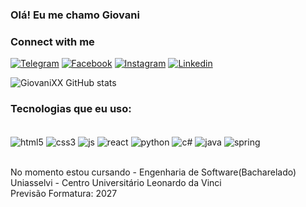 ### Olá! Eu me chamo Giovani

### Connect with me

[![Telegram](https://img.shields.io/badge/Telegram-2CA5E0?style=for-the-badge&logo=telegram&logoColor=white)](https://t.me/GC_Desenvolvimentos)
[![Facebook](https://img.shields.io/badge/Facebook-1877F2?style=for-the-badge&logo=facebook&logoColor=white)](https://www.facebook.com/giovani.chaves.52/)
[![Instagram](https://img.shields.io/badge/Instagram-E4405F?style=for-the-badge&logo=instagram&logoColor=white)](https://www.instagram.com/giovani.chaves.52)
[![Linkedin](https://img.shields.io/badge/LinkedIn-0077B5?style=for-the-badge&logo=linkedin&logoColor=white)](https://www.linkedin.com/in/giovani-v-chaves-245440201/)

![GiovaniXX GitHub stats](https://github-readme-stats.vercel.app/api?username=GiovaniXX&show_icons=true&theme=radical)

### Tecnologias que eu uso:

<div style="display: inline_block"><br/>
  <img align="center" alt="html5" src="https://img.shields.io/badge/HTML5-E34F26?style=for-the-badge&logo=html5&logoColor=white" />
  <img align="center" alt="css3" src="https://img.shields.io/badge/CSS3-1572B6?style=for-the-badge&logo=css3&logoColor=white" />
  <img align="center" alt="js" src="https://img.shields.io/badge/JavaScript-323330?style=for-the-badge&logo=javascript&logoColor=F7DF1E" />
  <img align="center" alt="react" src="https://img.shields.io/badge/React-20232A?style=for-the-badge&logo=react&logoColor=61DAFB" />
  <img align="center" alt="python" src="https://img.shields.io/badge/Python-14354C?style=for-the-badge&logo=python&logoColor=white" />
  <img align="center" alt="c#" src="https://img.shields.io/badge/C%23-239120?style=for-the-badge&logo=c-sharp&logoColor=white" />
  <img align="center" alt="java" src="https://img.shields.io/badge/Java-ED8B00?style=for-the-badge&logo=java&logoColor=white" />
  <img align="center" alt="spring" src="https://img.shields.io/badge/Spring_Boot-6DB33F?style=for-the-badge&logo=spring-boot&logoColor=white" />
</div><br/>

No momento estou cursando - Engenharia de Software(Bacharelado)
Uniasselvi - Centro Universitário Leonardo da Vinci<br/>
Previsão Formatura: 2027

